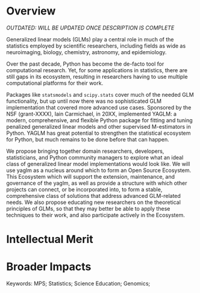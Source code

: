 <!--
Project Summary: The last line of the Project Summary must have a prioritized
list of 2-5 keywords that best characterize the technical field and impact area
the OSE is intended to pursue. The first keyword must denote the directorate
[Biological Sciences (specified as "BIO"), Computer and Information Science and
Engineering (CISE), Education and Human Resources (EHR), Engineering (ENG),
Geosciences (GEO), Mathematical and Physical Sciences (MPS), or Social,
Behavioral and Economic Sciences (SBE)] that most closely matches the technical
topic advanced in the OSE. The additional keywords (2-5) must be words (or
phrases) that describe the primary intended impact area for the proposed OSE –
e.g., "Climate Change", or "Healthcare", etc. The list should start with
"Keywords:" followed by a list of keywords separated by semi-colons (";").

Each proposal must contain a summary of the proposed project not more than one
page in length. The Project Summary consists of an overview, a statement on the
intellectual merit of the proposed activity, and a statement on the broader
impacts of the proposed activity.

The overview includes a description of the activity that would result if the
proposal were funded and a statement of objectives and methods to be employed.
The statement on intellectual merit should describe the potential of the
proposed activity to advance knowledge. The statement on broader impacts should
describe the potential of the proposed activity to benefit society and
contribute to the achievement of specific, desired societal outcomes.
-->

<!--
- https://github.com/regreg/regreg
- https://github.com/yaglm/yaglm
- https://github.com/statlab/permute
- https://github.com/raphaelvallat/pingouin
- https://github.com/sebp/scikit-survival
-->

# Overview

*OUTDATED: WILL BE UPDATED ONCE DESCRIPTION IS COMPLETE*

Generalized linear models (GLMs) play a central role in much of the statistics
employed by scientific researchers, including fields as wide as neuroimaging,
biology, chemistry, astronomy, and epidemiology.

Over the past decade, Python has become the de-facto tool for computational research.
Yet, for some applications in statistics, there are still gaps in its
ecosystem, resulting in researchers having to use multiple computational
platforms for their work.

Packages like `statsmodels` and `scipy.stats` cover much of the needed GLM
functionality, but up until now there was no sophisticated GLM implementation
that covered more advanced use cases.
Sponsored by the NSF (grant-XXXX), Iain Carmichael, in 20XX, implemented YAGLM:
a modern, comprehensive, and flexible Python package for fitting and tuning
penalized generalized linear models and other supervised M-estimators in
Python.
YAGLM has great potential to strengthen the statistical ecosystem for Python,
but much remains to be done before that can happen.

We propose bringing together domain researchers, developers, statisticians, and
Python community managers to explore what an ideal class of generalized linear
model implementations would look like.
We will use yaglm as a nucleus around which to form an Open Source Ecosystem.
This Ecosystem which will support the extension, maintenance, and governance of
the yaglm, as well as provide a structure with which other projects can
connect, or be incorporated into, to form a stable, comprehensive class of
solutions that address advanced GLM-related needs.
We also propose educating new researchers on the theoretical principles of
GLMs, so that they may better be able to apply these techniques to their work,
and also participate actively in the Ecosystem.

# Intellectual Merit

# Broader Impacts

Keywords: MPS; Statistics; Science Education; Genomics;
